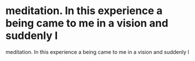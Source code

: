 # meditation. In this experience a being came to me in a vision and suddenly I

meditation. In this experience a being came to me in a vision and suddenly I